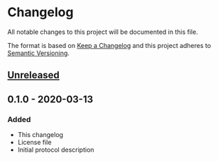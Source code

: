 # Changelog
All notable changes to this project will be documented in this file.

The format is based on [Keep a Changelog](http://keepachangelog.com/en/1.0.0/)
and this project adheres to [Semantic Versioning](http://semver.org/spec/v2.0.0.html).

## [Unreleased]

## 0.1.0 - 2020-03-13
### Added
- This changelog
- License file
- Initial protocol description

[Unreleased]: https://gitlab.com/personal-assistant-bot/infrastructure/protocol/compare/v0.1.0...master

